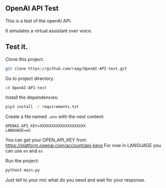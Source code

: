 ## OpenAI API Test

This is a test of the openAI API.

It simulates a virtual assistant over voice.

## Test it.

Clone this project:

```bash
git clone https://github.com/raag/OpenAI-API-test.git
```

Go to project directory.

```bash
cd OpenAI-API-test
```

Install the dependencies:

```bash
pip3 install -r requirements.txt
```

Create a file named `.env` with the next content:

```
OPENAI_API_KEY=XXXXXXXXXXXXXXXXXXXX
LANGUAGE=en
```

You can get your OPEN_API_KEY from https://platform.openai.com/account/api-keys
For now in LANGUAGE you can use `en` and `es`

Run the project:

```bash
python3 main.py
```

Just tell to your mic what do you need and wait for your response.
